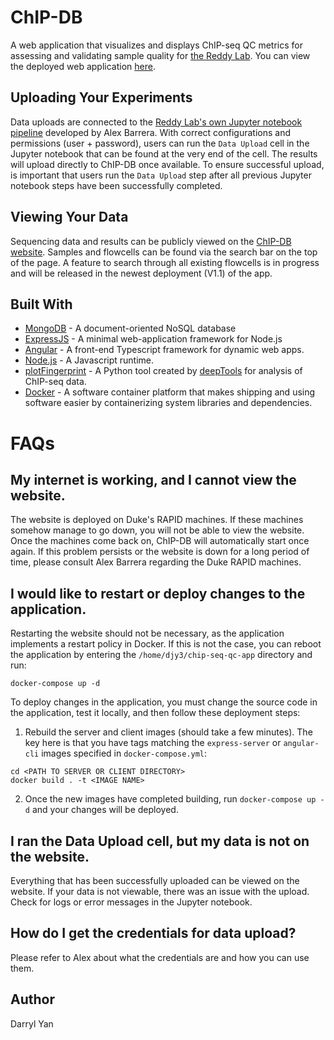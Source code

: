 # ChIP-DB
A web application that visualizes and displays ChIP-seq QC metrics for assessing and validating sample quality for
[the Reddy Lab](http://reddylab.org/). You can view the deployed web application [here](chipdb.reddylab.org).

## Uploading Your Experiments
Data uploads are connected to the [Reddy Lab's own Jupyter notebook pipeline](https://github.com/alexbarrera/ggr-cwl-ipynb-gen) developed by Alex Barrera.
With correct configurations and permissions (user + password), users can run the `Data Upload` cell in the Jupyter notebook that can be found at the very end of the cell. The results will upload directly to ChIP-DB once available.
To ensure successful upload, is important that users run the `Data Upload` step after all previous Jupyter notebook steps have been successfully completed.

## Viewing Your Data
Sequencing data and results can be publicly viewed on the [ChIP-DB website](http://chipdb.reddylab.org/). 
Samples and flowcells can be found via the search bar on the top of the page. A feature to search through all
existing flowcells is in progress and will be released in the newest deployment (V1.1) of the app.

## Built With
* [MongoDB](https://www.mongodb.com/) - A document-oriented NoSQL database
* [ExpressJS](https://expressjs.com/) - A minimal web-application framework for Node.js
* [Angular](https://angular.io/) - A front-end Typescript framework for dynamic web apps.
* [Node.js](https://nodejs.org/en/) - A Javascript runtime.
* [plotFingerprint](http://deeptools.readthedocs.io/en/latest/content/tools/plotFingerprint.html) - A Python tool
created by [deepTools](http://deeptools.readthedocs.io/en/latest/index.html) for analysis of ChIP-seq data.
* [Docker](https://www.docker.com/) - A software container platform that makes shipping and using software easier by containerizing system libraries and dependencies.

# FAQs

## My internet is working, and I cannot view the website.
The website is deployed on Duke's RAPID machines. If these machines somehow manage to go down, you will not be able to view the website. Once the machines come back on, ChIP-DB will automatically start once again. If this problem persists or the website is down for a long period of time, please consult Alex Barrera regarding the Duke RAPID machines. 

## I would like to restart or deploy changes to the application.
Restarting the website should not be necessary, as the application implements a restart policy in Docker.
If this is not the case, you can reboot the application by entering the `/home/djy3/chip-seq-qc-app` directory
and run:
```
docker-compose up -d
``` 

To deploy changes in the application, you must change the source code in the application, test it locally, and then
follow these deployment steps:

1) Rebuild the server and client images (should take a few minutes).
The key here is that you have tags matching the `express-server` or `angular-cli` images specified in `docker-compose.yml`:
```
cd <PATH TO SERVER OR CLIENT DIRECTORY>
docker build . -t <IMAGE NAME>
```
2) Once the new images have completed building, run `docker-compose up -d` and your changes will be deployed.

## I ran the Data Upload cell, but my data is not on the website.
Everything that has been successfully uploaded can be viewed on the website. If your data is not viewable, there was an issue with the upload. Check for logs or error messages in the Jupyter notebook.

## How do I get the credentials for data upload?
Please refer to Alex about what the credentials are and how you can use them.

## Author
Darryl Yan
